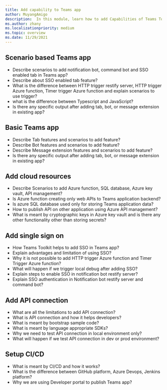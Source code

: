 ```yaml
---
title: Add capability to Teams app
author: MuyangAmigo
description:  In this module, learn how to add Capabilities of Teams Toolkit, advantages, limitations and capabilities
ms.author: zhany
ms.localizationpriority: medium
ms.topic: overview
ms.date: 11/29/2021
---
```


## Scenario based Teams app

* Describe scenarios to add notification bot, command bot and SSO enabled tab in Teams app?
* Describe about SSO enabled tab feature?
* What is the difference between HTTP trigger restify server, HTTP trigger Azure function, Timer trigger Azure function and explain scenarios to use trigger?
* what is the difference between Typescript and JavaScript?
* Is there any specific output after adding tab, bot, or message extension in existing app?

## Basic Teams app

* Describe Tab features and scenarios to add feature?
* Describe Bot features and scenarios to add feature?
* Describe Message extension features and scenarios to add feature?
* Is there any specific output after adding tab, bot, or message extension in existing app?

## Add cloud resources

* Describe Scenarios to add Azure function, SQL database, Azure key vault, API management?
* Is Azure function creating only web APIs to Teams application backend?
* Is azure SQL database used only for storing Teams application data?
* How to publish API on other application using Azure API management?
* What is meant by cryptographic keys in Azure key vault and is there any other functionality other than storing secrets?

## Add single sign on

* How Teams Toolkit helps to add SSO in Teams app?
* Explain advantages and limitation of using SSO?
* Why it is not possible to add HTTP trigger Azure function and Timer Trigger Azure function?
* What will happen if we trigger local debug after adding SSO?
* Explain steps to enable SSO in notification bot restify server?
* Explain SSO authentication in Notification bot restify server and command bot?

## Add API connection

* What are all the limitations to add API connection?
* What is API connection and how it helps developers?
* What is meant by bootstrap sample code?
* What is meant by language appropriate SDKs?
* Why we need to test API connection in local environment only?
* What will happen if we test API connection in dev or prod environment?

## Setup CI/CD

* What is meant by CI/CD and how it works?
* What is the difference between GitHub platform, Azure Devops, Jenkins platform?
* Why we are using Developer portal to publish Teams app?

